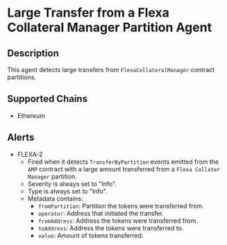 # Large Transfer from a Flexa Collateral Manager Partition Agent

## Description

This agent detects large transfers from `FlexaCollateralManager` contract partitions.

## Supported Chains

- Ethereum

## Alerts

- FLEXA-2 
    * Fired when it detects `TransferByPartition` events emitted from the `AMP` contract with a large amount transferred from a `Flexa Collater Manager` partition.
    * Severity is always set to "Info".
    * Type is always set to "Info".
    * Metadata contains: 
        * `fromPartition`: Partition the tokens were transferred from.
        * `operator`: Address that initiated the transfer.
        * `fromAddress`: Address the tokens were transferred from.
        * `toAddress`: Address the tokens were transferred to.
        * `value`: Amount of tokens transferred. 
